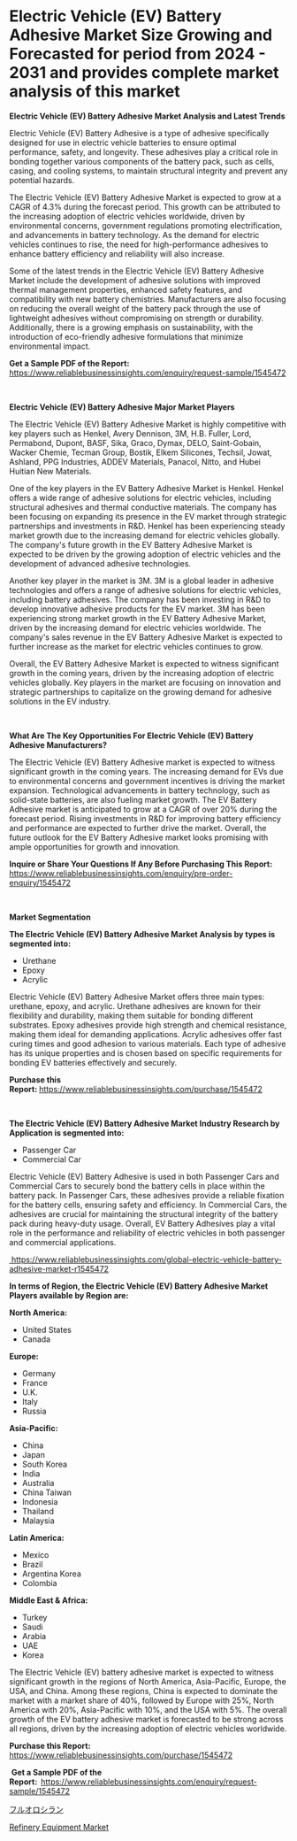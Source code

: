 <p><h1>Electric Vehicle (EV) Battery Adhesive Market Size Growing and Forecasted for period from 2024 - 2031 and provides complete market analysis of this market</h1></p><p><strong>Electric Vehicle (EV) Battery Adhesive Market Analysis and Latest Trends</strong></p>
<p><p>Electric Vehicle (EV) Battery Adhesive is a type of adhesive specifically designed for use in electric vehicle batteries to ensure optimal performance, safety, and longevity. These adhesives play a critical role in bonding together various components of the battery pack, such as cells, casing, and cooling systems, to maintain structural integrity and prevent any potential hazards.</p><p>The Electric Vehicle (EV) Battery Adhesive Market is expected to grow at a CAGR of 4.3% during the forecast period. This growth can be attributed to the increasing adoption of electric vehicles worldwide, driven by environmental concerns, government regulations promoting electrification, and advancements in battery technology. As the demand for electric vehicles continues to rise, the need for high-performance adhesives to enhance battery efficiency and reliability will also increase.</p><p>Some of the latest trends in the Electric Vehicle (EV) Battery Adhesive Market include the development of adhesive solutions with improved thermal management properties, enhanced safety features, and compatibility with new battery chemistries. Manufacturers are also focusing on reducing the overall weight of the battery pack through the use of lightweight adhesives without compromising on strength or durability. Additionally, there is a growing emphasis on sustainability, with the introduction of eco-friendly adhesive formulations that minimize environmental impact.</p></p>
<p><strong>Get a Sample PDF of the Report:&nbsp;</strong> <a href="https://www.reliablebusinessinsights.com/enquiry/request-sample/1545472">https://www.reliablebusinessinsights.com/enquiry/request-sample/1545472</a></p>
<p>&nbsp;</p>
<p><strong>Electric Vehicle (EV) Battery Adhesive Major Market Players</strong></p>
<p><p>The Electric Vehicle (EV) Battery Adhesive Market is highly competitive with key players such as Henkel, Avery Dennison, 3M, H.B. Fuller, Lord, Permabond, Dupont, BASF, Sika, Graco, Dymax, DELO, Saint-Gobain, Wacker Chemie, Tecman Group, Bostik, Elkem Silicones, Techsil, Jowat, Ashland, PPG Industries, ADDEV Materials, Panacol, Nitto, and Hubei Huitian New Materials.</p><p>One of the key players in the EV Battery Adhesive Market is Henkel. Henkel offers a wide range of adhesive solutions for electric vehicles, including structural adhesives and thermal conductive materials. The company has been focusing on expanding its presence in the EV market through strategic partnerships and investments in R&D. Henkel has been experiencing steady market growth due to the increasing demand for electric vehicles globally. The company's future growth in the EV Battery Adhesive Market is expected to be driven by the growing adoption of electric vehicles and the development of advanced adhesive technologies.</p><p>Another key player in the market is 3M. 3M is a global leader in adhesive technologies and offers a range of adhesive solutions for electric vehicles, including battery adhesives. The company has been investing in R&D to develop innovative adhesive products for the EV market. 3M has been experiencing strong market growth in the EV Battery Adhesive Market, driven by the increasing demand for electric vehicles worldwide. The company's sales revenue in the EV Battery Adhesive Market is expected to further increase as the market for electric vehicles continues to grow.</p><p>Overall, the EV Battery Adhesive Market is expected to witness significant growth in the coming years, driven by the increasing adoption of electric vehicles globally. Key players in the market are focusing on innovation and strategic partnerships to capitalize on the growing demand for adhesive solutions in the EV industry.</p></p>
<p>&nbsp;</p>
<p><strong>What Are The Key Opportunities For Electric Vehicle (EV) Battery Adhesive Manufacturers?</strong></p>
<p><p>The Electric Vehicle (EV) Battery Adhesive market is expected to witness significant growth in the coming years. The increasing demand for EVs due to environmental concerns and government incentives is driving the market expansion. Technological advancements in battery technology, such as solid-state batteries, are also fueling market growth. The EV Battery Adhesive market is anticipated to grow at a CAGR of over 20% during the forecast period. Rising investments in R&D for improving battery efficiency and performance are expected to further drive the market. Overall, the future outlook for the EV Battery Adhesive market looks promising with ample opportunities for growth and innovation.</p></p>
<p><strong>Inquire or Share Your Questions If Any Before Purchasing This Report:</strong> <a href="https://www.reliablebusinessinsights.com/enquiry/pre-order-enquiry/1545472">https://www.reliablebusinessinsights.com/enquiry/pre-order-enquiry/1545472</a></p>
<p>&nbsp;</p>
<p><strong>Market Segmentation</strong></p>
<p><strong>The Electric Vehicle (EV) Battery Adhesive Market Analysis by types is segmented into:</strong></p>
<p><ul><li>Urethane</li><li>Epoxy</li><li>Acrylic</li></ul></p>
<p><p>Electric Vehicle (EV) Battery Adhesive Market offers three main types: urethane, epoxy, and acrylic. Urethane adhesives are known for their flexibility and durability, making them suitable for bonding different substrates. Epoxy adhesives provide high strength and chemical resistance, making them ideal for demanding applications. Acrylic adhesives offer fast curing times and good adhesion to various materials. Each type of adhesive has its unique properties and is chosen based on specific requirements for bonding EV batteries effectively and securely.</p></p>
<p><strong>Purchase this Report:&nbsp;</strong><a href="https://www.reliablebusinessinsights.com/purchase/1545472">https://www.reliablebusinessinsights.com/purchase/1545472</a></p>
<p>&nbsp;</p>
<p><strong>The Electric Vehicle (EV) Battery Adhesive Market Industry Research by Application is segmented into:</strong></p>
<p><ul><li>Passenger Car</li><li>Commercial Car</li></ul></p>
<p><p>Electric Vehicle (EV) Battery Adhesive is used in both Passenger Cars and Commercial Cars to securely bond the battery cells in place within the battery pack. In Passenger Cars, these adhesives provide a reliable fixation for the battery cells, ensuring safety and efficiency. In Commercial Cars, the adhesives are crucial for maintaining the structural integrity of the battery pack during heavy-duty usage. Overall, EV Battery Adhesives play a vital role in the performance and reliability of electric vehicles in both passenger and commercial applications.</p></p>
<p><a href="https://www.reliablebusinessinsights.com/global-electric-vehicle-battery-adhesive-market-r1545472">&nbsp;https://www.reliablebusinessinsights.com/global-electric-vehicle-battery-adhesive-market-r1545472</a></p>
<p><strong>In terms of Region, the Electric Vehicle (EV) Battery Adhesive Market Players available by Region are:</strong></p>
<p>
    <p> <strong> North America: </strong>
        <ul>
            <li>United States</li>
            <li>Canada</li>
        </ul>
        </p> 
    <p> <strong> Europe: </strong>
        <ul>
            <li>Germany</li>
            <li>France</li>
            <li>U.K.</li>
            <li>Italy</li>
            <li>Russia</li>
        </ul>
        </p> 
    <p> <strong> Asia-Pacific: </strong>
        <ul>
            <li>China</li>
            <li>Japan</li>
            <li>South Korea</li>
            <li>India</li>
            <li>Australia</li>
            <li>China Taiwan</li>
            <li>Indonesia</li>
            <li>Thailand</li>
            <li>Malaysia</li>
        </ul>
        </p> 
    <p> <strong> Latin America: </strong>
        <ul>
            <li>Mexico</li>
            <li>Brazil</li>
            <li>Argentina Korea</li>
            <li>Colombia</li>
        </ul>
        </p> 
    <p> <strong> Middle East & Africa: </strong>
        <ul>
            <li>Turkey</li>
            <li>Saudi</li>
            <li>Arabia</li>
            <li>UAE</li>
            <li>Korea</li>
        </ul>
    </p>
    </p>
<p><p>The Electric Vehicle (EV) battery adhesive market is expected to witness significant growth in the regions of North America, Asia-Pacific, Europe, the USA, and China. Among these regions, China is expected to dominate the market with a market share of 40%, followed by Europe with 25%, North America with 20%, Asia-Pacific with 10%, and the USA with 5%. The overall growth of the EV battery adhesive market is forecasted to be strong across all regions, driven by the increasing adoption of electric vehicles worldwide.</p></p>
<p><strong>Purchase this Report: </strong><a href="https://www.reliablebusinessinsights.com/purchase/1545472">https://www.reliablebusinessinsights.com/purchase/1545472</a></p>
<p>&nbsp;<strong>Get a Sample PDF of the Report:&nbsp;&nbsp;</strong><a href="https://www.reliablebusinessinsights.com/enquiry/request-sample/1545472">https://www.reliablebusinessinsights.com/enquiry/request-sample/1545472</a></p>
<p><strong></strong></p>
<p><p><a href="https://github.com/oafhukehf4709715/Market-Research-Report-List-3/blob/main/24614533817.md">フルオロシラン</a></p><p><a href="https://github.com/gracielawharris42024/Market-Research-Report-List-1/blob/main/refinery-equipment-market.md">Refinery Equipment Market</a></p></p>